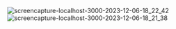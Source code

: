 ![screencapture-localhost-3000-2023-12-06-18_22_42](https://github.com/durgesh2051/React-js-Travel-and-Tour-Website-github.io/assets/133377196/25fae6aa-9e3c-4edd-803a-00c9bef3d7ab)
![screencapture-localhost-3000-2023-12-06-18_21_38](https://github.com/durgesh2051/React-js-Travel-and-Tour-Website-github.io/assets/133377196/c2470975-ffa0-4055-8e1a-72a33e0a5ece)
